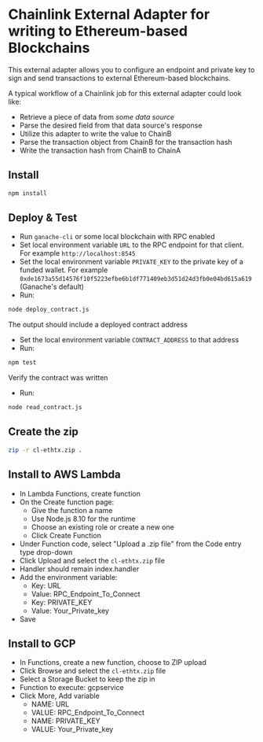 # Chainlink External Adapter for writing to Ethereum-based Blockchains

This external adapter allows you to configure an endpoint and private key to sign and send transactions to external Ethereum-based blockchains.

A typical workflow of a Chainlink job for this external adapter could look like:
- Retrieve a piece of data from _some data source_
- Parse the desired field from that data source's response
- Utilize this adapter to write the value to ChainB
- Parse the transaction object from ChainB for the transaction hash
- Write the transaction hash from ChainB to ChainA

## Install

```bash
npm install
```

## Deploy & Test

- Run `ganache-cli` or some local blockchain with RPC enabled
- Set local environment variable `URL` to the RPC endpoint for that client. For example `http://localhost:8545`
- Set the local environment variable `PRIVATE_KEY` to the private key of a funded wallet. For example `0xde1673a55d14576f10f5223efbe6b1df771409eb3d51d24d3fb0e04bd615a619` (Ganache's default)
- Run:

```bash
node deploy_contract.js
```

The output should include a deployed contract address

- Set the local environment variable `CONTRACT_ADDRESS` to that address
- Run:

```bash
npm test
```

Verify the contract was written

- Run:

```bash
node read_contract.js
```

## Create the zip

```bash
zip -r cl-ethtx.zip .
```

## Install to AWS Lambda

- In Lambda Functions, create function
- On the Create function page:
  - Give the function a name
  - Use Node.js 8.10 for the runtime
  - Choose an existing role or create a new one
  - Click Create Function
- Under Function code, select "Upload a .zip file" from the Code entry type drop-down
- Click Upload and select the `cl-ethtx.zip` file
- Handler should remain index.handler
- Add the environment variable:
  - Key: URL
  - Value: RPC_Endpoint_To_Connect
  - Key: PRIVATE_KEY
  - Value: Your_Private_key
- Save


## Install to GCP

- In Functions, create a new function, choose to ZIP upload
- Click Browse and select the `cl-ethtx.zip` file
- Select a Storage Bucket to keep the zip in
- Function to execute: gcpservice
- Click More, Add variable
  - NAME: URL
  - VALUE: RPC_Endpoint_To_Connect
  - NAME: PRIVATE_KEY
  - VALUE: Your_Private_key